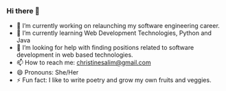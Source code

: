 ### Hi there 👋



- 🔭 I’m currently working on relaunching my software engineering career.
- 🌱 I’m currently learning Web Development Technologies, Python and Java
- 🤔 I’m looking for help with finding positions related to software development in web based technologies.
- 📫 How to reach me: christinesalim@gmail.com
- 😄 Pronouns: She/Her
- ⚡ Fun fact: I like to write poetry and grow my own fruits and veggies. 

